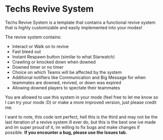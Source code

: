 # Techs Revive System

Techs Revive System is a template that contains a functional revive system that is highly customizable and easily implemented into your modes!

The revive system contains:
- Interact or Walk on to revive
- Fast bleed out
- Instant Respawn button (similar to what Starwatch)
- Crawling or knocked down when downed
- Downed timer or no timer
- Choice on which Teams will be affected by the system
- Additional notifiers like Communication and Big Message for when teammates are downed, revived, or down was expired
- Allowing downed players to spectate their teammates

You are allowed to use this system in your mode (feel free to let me know so I can try your mode :D) or make a more improved version, just please credit me.

I want to note, this code isnt perfect, hell this is the third and may not be the last iteration of a revive system ill ever do,  but this is the best one ive made and im super proud of it, im willing to fix bugs and make changes if possible. **If you encounter a bug, please use the Issues tab.**
